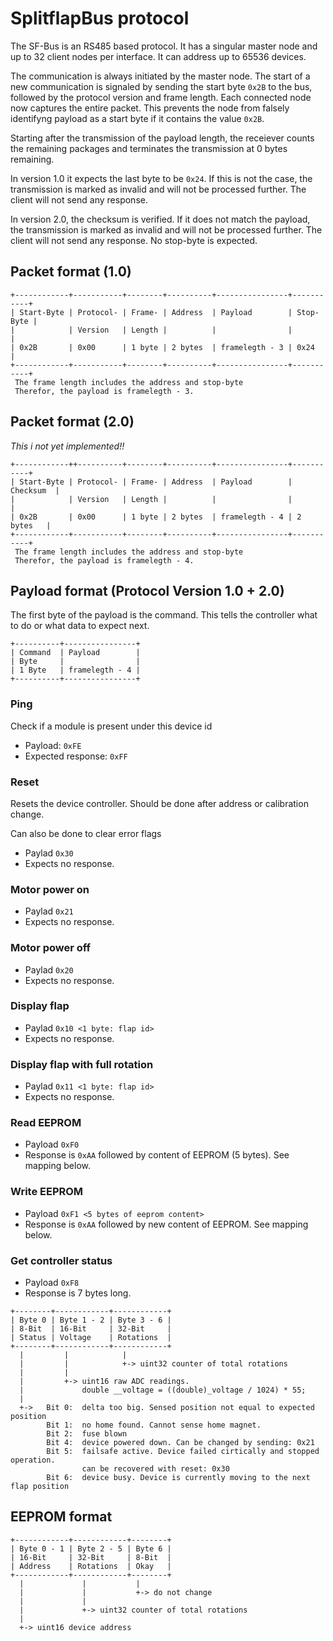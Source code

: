# SplitflapBus protocol

The SF-Bus is an RS485 based protocol. It has a singular master node and up to 32 client nodes per interface.  It can address up to 65536 devices.

The communication is always initiated by the master node. The start of a new communication is signaled by sending the start byte `0x2B` to the bus, followed by the protocol version and frame length. Each connected node now captures the entire packet. This prevents the node from falsely identifyng payload as a start byte if it contains the value `0x2B`.

Starting after the transmission of the payload length, the receiever counts the remaining packages and terminates the transmission at 0 bytes remaining. 

In version 1.0 it expects the last byte to be `0x24`. If this is not the case, the transmission is marked as invalid and will not be processed further. The client will not send any response.

In version 2.0, the checksum is verified. If it does not match the payload, the transmission is marked as invalid and will not be processed further. The client will not send any response.
No stop-byte is expected.

## Packet format (1.0)
```
+------------+-----------+--------+----------+----------------+-----------+
| Start-Byte | Protocol- | Frame- | Address  | Payload        | Stop-Byte |
|            | Version   | Length |          |                |           |
| 0x2B       | 0x00      | 1 byte | 2 bytes  | framelegth - 3 | 0x24      |
+------------+-----------+--------+----------+----------------+-----------+
 The frame length includes the address and stop-byte
 Therefor, the payload is framelegth - 3.
```

## Packet format (2.0)
*This i not yet implemented!!*
```
+------------++----------+--------+----------+----------------+-----------+
| Start-Byte | Protocol- | Frame- | Address  | Payload        | Checksum  |
|            | Version   | Length |          |                |           |
| 0x2B       | 0x00      | 1 byte | 2 bytes  | framelegth - 4 | 2 bytes   |
+------------+-----------+--------+----------+----------------+-----------+
 The frame length includes the address and stop-byte
 Therefor, the payload is framelegth - 4.
```

## Payload format (Protocol Version 1.0 + 2.0)
The first byte of the payload is the command. This tells the controller
what to do or what data to expect next.

```
+----------+----------------+
| Command  | Payload        |
| Byte     |                |
| 1 Byte   | framelegth - 4 |
+----------+----------------+
```


### Ping
Check if a module is present under this device id
- Payload: `0xFE`
- Expected response: `0xFF`

### Reset
Resets the device controller. Should be done after address or calibration change.

Can also be done to clear error flags
- Paylad `0x30`
- Expects no response.

### Motor power on
- Paylad `0x21`
- Expects no response.

### Motor power off
- Paylad `0x20`
- Expects no response.

### Display flap
- Paylad `0x10 <1 byte: flap id>`
- Expects no response.

### Display flap with full rotation
- Paylad `0x11 <1 byte: flap id>`
- Expects no response.

### Read EEPROM
- Payload `0xF0`
- Response is `0xAA` followed by content of EEPROM (5 bytes). See mapping below.

### Write EEPROM
- Payload `0xF1 <5 bytes of eeprom content>`
- Response is `0xAA` followed by new content of EEPROM. See mapping below.

### Get controller status
- Payload `0xF8`
- Response is 7 bytes long.

```
+--------+------------+------------+
| Byte 0 | Byte 1 - 2 | Byte 3 - 6 |
| 8-Bit  | 16-Bit     | 32-Bit     |
| Status | Voltage    | Rotations  |
+--------+------------+------------+
  |         |            |
  |         |            +-> uint32 counter of total rotations
  |         |
  |         +-> uint16 raw ADC readings.
  |             double __voltage = ((double)_voltage / 1024) * 55;
  |
  +->   Bit 0:  delta too big. Sensed position not equal to expected position
        Bit 1:  no home found. Cannot sense home magnet.
        Bit 2:  fuse blown
        Bit 4:  device powered down. Can be changed by sending: 0x21
        Bit 5:  failsafe active. Device failed cirtically and stopped operation.
                can be recovered with reset: 0x30
        Bit 6:  device busy. Device is currently moving to the next flap position

```

## EEPROM format
```
+------------+------------+--------+
| Byte 0 - 1 | Byte 2 - 5 | Byte 6 |
| 16-Bit     | 32-Bit     | 8-Bit  |
| Address    | Rotations  | Okay   |
+------------+------------+--------+
  |             |           |
  |             |           +-> do not change
  |             |
  |             +-> uint32 counter of total rotations
  |
  +-> uint16 device address
```